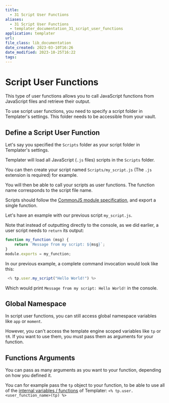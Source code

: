 ```yaml
---
title:
  - 31 Script User Functions
aliases:
  - 31 Script User Functions
  - templater_documentation_31_script_user_functions
application: templater
url: 
file_class: lib_documentation
date_created: 2023-03-10T16:26
date_modified: 2023-10-25T16:22
tags: 
---
```

# Script User Functions

This type of user functions allows you to call JavaScript functions from JavaScript files and retrieve their output.

To use script user functions, you need to specify a script folder in Templater's settings. This folder needs to be accessible from your vault.

## Define a Script User Function

Let's say you specified the `Scripts` folder as your script folder in Templater's settings.

Templater will load all JavaScript (`.js` files) scripts in the `Scripts` folder.

You can then create your script named `Scripts/my_script.js` (The `.js` extension is required) for example.

You will then be able to call your scripts as user functions. The function name corresponds to the script file name.

Scripts should follow the [CommonJS module specification](https://flaviocopes.com/commonjs/), and export a single function.

Let's have an example with our previous script `my_script.js`.

Note that instead of outputting directly to the console, as we did earlier, a user script needs to `return` its output:

```javascript
function my_function (msg) {
    return `Message from my script: ${msg}`;
}
module.exports = my_function;
```

In our previous example, a complete command invocation would look like this:

```javascript
 <% tp.user.my_script("Hello World!") %>
```

Which would print `Message from my script: Hello World!` in the console.

## Global Namespace

In script user functions, you can still access global namespace variables like `app` or `moment`.

However, you can't access the template engine scoped variables like `tp` or `tR`. If you want to use them, you must pass them as arguments for your function.

## Functions Arguments

You can pass as many arguments as you want to your function, depending on how you defined it.

You can for example pass the `tp` object to your function, to be able to use all of the [internal variables / functions](../internal-variables-functions/overview.md) of Templater: `<% tp.user.<user_function_name>(tp) %>`
